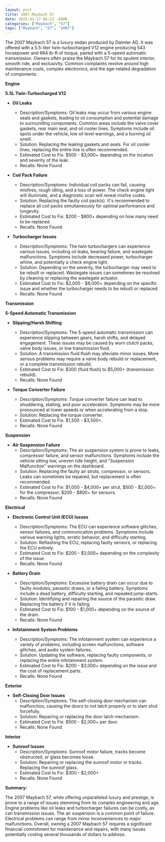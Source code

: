 ```yaml
---
layout: post
title: 2007 Maybach 57
date: 2025-03-17 08:23 -0400
categories: ["Maybach", "57"]
tags: ["Maybach", "57", "2007"]
---
```

The 2007 Maybach 57 is a luxury sedan produced by Daimler AG. It was offered with a 5.5-liter twin-turbocharged V12 engine producing 543 horsepower and 664 lb-ft of torque, paired with a 5-speed automatic transmission. Owners often praise the Maybach 57 for its opulent interior, smooth ride, and exclusivity. Common complaints revolve around high maintenance costs, complex electronics, and the age-related degradation of components.

**Engine**

**5.5L Twin-Turbocharged V12**

*   **Oil Leaks**
    *   Description/Symptoms: Oil leaks may occur from various engine seals and gaskets, leading to oil consumption and potential damage to surrounding components. Common areas include the valve cover gaskets, rear main seal, and oil cooler lines. Symptoms include oil spots under the vehicle, low oil level warnings, and a burning oil smell.
    *   Solution: Replacing the leaking gaskets and seals. For oil cooler lines, replacing the entire line is often recommended.
    *   Estimated Cost to Fix: $500 - $3,000+ depending on the location and severity of the leak.
    *   Recalls: None Found

*   **Coil Pack Failure**
    *   Description/Symptoms: Individual coil packs can fail, causing misfires, rough idling, and a loss of power. The check engine light will illuminate, and a diagnostic scan will reveal misfire codes.
    *   Solution: Replacing the faulty coil pack(s). It's recommended to replace all coil packs simultaneously for optimal performance and longevity.
    *   Estimated Cost to Fix: $200 - $800+ depending on how many need to be replaced.
    *   Recalls: None Found

*   **Turbocharger Issues**
    *   Description/Symptoms: The twin turbochargers can experience various issues, including oil leaks, bearing failure, and wastegate malfunctions. Symptoms include decreased power, turbocharger whine, and potentially a check engine light.
    *   Solution: Depending on the severity, the turbocharger may need to be rebuilt or replaced. Wastegate issues can sometimes be resolved by cleaning or replacing the wastegate actuator.
    *   Estimated Cost to Fix: $2,000 - $8,000+ depending on the specific issue and whether the turbocharger needs to be rebuilt or replaced.
    *   Recalls: None Found

**Transmission**

**5-Speed Automatic Transmission**

*   **Slipping/Harsh Shifting**
    *   Description/Symptoms: The 5-speed automatic transmission can experience slipping between gears, harsh shifts, and delayed engagement. These issues may be caused by worn clutch packs, valve body issues, or low transmission fluid.
    *   Solution: A transmission fluid flush may alleviate minor issues. More serious problems may require a valve body rebuild or replacement, or a complete transmission rebuild.
    *   Estimated Cost to Fix: $300 (fluid flush) to $5,000+ (transmission rebuild).
    *   Recalls: None Found

*   **Torque Converter Failure**
    *   Description/Symptoms: Torque converter failure can lead to shuddering, stalling, and poor acceleration. Symptoms may be more pronounced at lower speeds or when accelerating from a stop.
    *   Solution: Replacing the torque converter.
    *   Estimated Cost to Fix: $1,500 - $3,500+.
    *   Recalls: None Found

**Suspension**

*   **Air Suspension Failure**
    *   Description/Symptoms: The air suspension system is prone to leaks, compressor failure, and sensor malfunctions. Symptoms include the vehicle sitting low, uneven ride height, and "Suspension Malfunction" warnings on the dashboard.
    *   Solution: Replacing the faulty air struts, compressor, or sensors. Leaks can sometimes be repaired, but replacement is often recommended.
    *   Estimated Cost to Fix: $1,000 - $4,000+ per strut, $500 - $2,000+ for the compressor, $200 - $800+ for sensors.
    *   Recalls: None Found

**Electrical**

*   **Electronic Control Unit (ECU) Issues**
    *   Description/Symptoms: The ECU can experience software glitches, sensor failures, and communication problems. Symptoms include various warning lights, erratic behavior, and difficulty starting.
    *   Solution: Reflashing the ECU, replacing faulty sensors, or replacing the ECU entirely.
    *   Estimated Cost to Fix: $200 - $3,000+ depending on the complexity of the issue.
    *   Recalls: None Found

*   **Battery Drain**
    *   Description/Symptoms: Excessive battery drain can occur due to faulty modules, parasitic draws, or a failing battery. Symptoms include a dead battery, difficulty starting, and repeated jump-starts.
    *   Solution: Identifying and repairing the source of the parasitic draw. Replacing the battery if it is failing.
    *   Estimated Cost to Fix: $100 - $1,000+ depending on the source of the drain.
    *   Recalls: None Found

*   **Infotainment System Problems**
    *   Description/Symptoms: The infotainment system can experience a variety of problems, including screen malfunctions, software glitches, and audio system failures.
    *   Solution: Updating the software, replacing faulty components, or replacing the entire infotainment system.
    *   Estimated Cost to Fix: $200 - $3,000+ depending on the issue and the cost of replacement parts.
    *   Recalls: None Found

**Exterior**

*   **Self-Closing Door Issues**
    *   Description/Symptoms: The self-closing door mechanism can malfunction, causing the doors to not latch properly or to slam shut forcefully.
    *   Solution: Repairing or replacing the door latch mechanism.
    *   Estimated Cost to Fix: $500 - $2,000+ per door.
    *   Recalls: None Found

**Interior**

*   **Sunroof Issues**
    *   Description/Symptoms: Sunroof motor failure, tracks become obstructed, or glass becomes loose.
    *   Solution: Repairing or replacing the sunroof motor or tracks. Replacing the sunroof glass.
    *   Estimated Cost to Fix: $300 - $2,000+
    *   Recalls: None Found

**Summary:**

The 2007 Maybach 57, while offering unparalleled luxury and prestige, is prone to a range of issues stemming from its complex engineering and age. Engine problems like oil leaks and turbocharger failures can be costly, as can transmission issues. The air suspension is a common point of failure. Electrical problems can range from minor inconveniences to major malfunctions. Overall, owning a 2007 Maybach 57 requires a significant financial commitment for maintenance and repairs, with many issues potentially costing several thousands of dollars to address.


